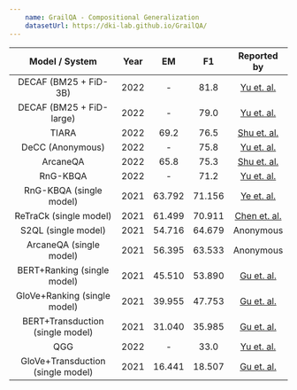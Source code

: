 ```yaml
---
    name: GrailQA - Compositional Generalization
    datasetUrl: https://dki-lab.github.io/GrailQA/
---
```


|          Model / System           | Year |   EM   |   F1   |                           Reported by                           |
| :-------------------------------: | :--: | :----: | :----: | :-------------------------------------------------------------: |
|       DECAF (BM25 + FiD-3B)       | 2022 |   -    |  81.8  |       [Yu et. al.](https://arxiv.org/pdf/2210.00063.pdf)        |
|     DECAF (BM25 + FiD-large)      | 2022 |   -    |  79.0  |       [Yu et. al.](https://arxiv.org/pdf/2210.00063.pdf)        |
|               TIARA               | 2022 |  69.2  |  76.5  | [Shu et. al.](https://aclanthology.org/2022.emnlp-main.555.pdf) |
|         DeCC (Anonymous)          | 2022 |   -    |  75.8  |       [Yu et. al.](https://arxiv.org/pdf/2210.00063.pdf)        |
|             ArcaneQA              | 2022 |  65.8  |  75.3  | [Shu et. al.](https://aclanthology.org/2022.emnlp-main.555.pdf) |
|             RnG-KBQA              | 2022 |   -    |  71.2  |       [Yu et. al.](https://arxiv.org/pdf/2210.00063.pdf)        |
|      RnG-KBQA (single model)      | 2021 | 63.792 | 71.156 |       [Ye et. al.](https://arxiv.org/pdf/2109.08678.pdf)        |
|      ReTraCk (single model)       | 2021 | 61.499 | 70.911 |   [Chen et. al.](https://aclanthology.org/2021.acl-demo.39/)    |
|        S2QL (single model)        | 2021 | 54.716 | 64.679 |                            Anonymous                            |
|      ArcaneQA (single model)      | 2021 | 56.395 | 63.533 |                            Anonymous                            |
|    BERT+Ranking (single model)    | 2021 | 45.510 | 53.890 |         [Gu et. al.](https://arxiv.org/abs/2011.07743)          |
|   GloVe+Ranking (single model)    | 2021 | 39.955 | 47.753 |         [Gu et. al.](https://arxiv.org/abs/2011.07743)          |
| BERT+Transduction (single model)  | 2021 | 31.040 | 35.985 |         [Gu et. al.](https://arxiv.org/abs/2011.07743)          |
|                QGG                | 2022 |   -    |  33.0  |       [Yu et. al.](https://arxiv.org/pdf/2210.00063.pdf)        |
| GloVe+Transduction (single model) | 2021 | 16.441 | 18.507 |         [Gu et. al.](https://arxiv.org/abs/2011.07743)          |
